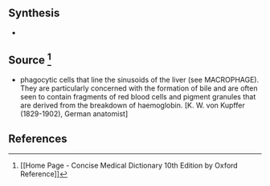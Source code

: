 ## Synthesis
- 
## Source [^1]
- phagocytic cells that line the sinusoids of the liver (see MACROPHAGE). They are particularly concerned with the formation of bile and are often seen to contain fragments of red blood cells and pigment granules that are derived from the breakdown of haemoglobin. \[K. W. von Kupffer (1829-1902), German anatomist]
## References

[^1]: [[Home Page - Concise Medical Dictionary 10th Edition by Oxford Reference]]